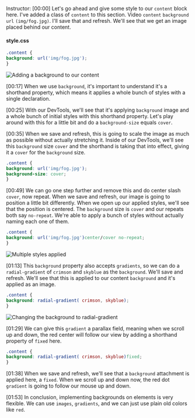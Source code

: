 Instructor: [00:00] Let's go ahead and give some style to our `content` block here. I've added a class of `content` to this section. Video `content` `background` `url` `(img/fog.jpg)`. I'll save that and refresh. We'll see that we get an image placed behind our content.

#### style.css
```css
.content {
background: url('img/fog.jpg');
}
```
![Adding a background to our content](https://res.cloudinary.com/dg3gyk0gu/image/upload/v1550792077/transcript-images/add-backgrounds-to-html-elements-background-added.jpg)

[00:17] When we use `background`, it's important to understand it's a shorthand property, which means it applies a whole bunch of styles with a single declaration.

[00:25] With our DevTools, we'll see that it's applying `background` image and a whole bunch of initial styles with this shorthand property. Let's play around with this for a little bit and do a `background-size` equals `cover`.

[00:35] When we save and refresh, this is going to scale the image as much as possible without actually stretching it. Inside of our DevTools, we'll see this `background` size `cover` and the shorthand is taking that into effect, giving it a `cover` for the `background` size.

```css
.content {
background: url('img/fog.jpg');
background-size: cover;
}
```

[00:49] We can go one step further and remove this and do center slash `cover`, now repeat. When we save and refresh, our image is going to position a little bit differently. When we open up our applied styles, we'll see that the position is centered. The `background` size is `cover` and our repeats both say `no-repeat`. We're able to apply a bunch of styles without actually naming each one of them.

```css
.content {
background: url('img/fog.jpg')center/cover no-repeat;
}
```
![Multiple styles applied](https://res.cloudinary.com/dg3gyk0gu/image/upload/v1550792077/transcript-images/add-backgrounds-to-html-elements-multiple-styles-added.jpg)

[01:13] This `background` property also accepts `gradients`, so we can do a `radial-gradient` of `crimson` and `skyblue` as the `background`. We'll save and refresh. We'll see that this is applied to our content `background` and it's applied as an image.

```css
.content {
background: radial-gradient( crimson, skyblue);
}
```
![Changing the background to radial-gradient](https://res.cloudinary.com/dg3gyk0gu/image/upload/v1550792076/transcript-images/add-backgrounds-to-html-elements-changing-the_background.jpg)

[01:29] We can give this `gradient` a parallax field, meaning when we scroll up and down, the red center will follow our view by adding a shorthand property of `fixed` here.

```css
.content {
background: radial-gradient( crimson, skyblue)fixed;
}
```

[01:38] When we save and refresh, we'll see that a `background` attachment is applied here, a `fixed`. When we scroll up and down now, the red dot `gradient` is going to follow our mouse up and down.

[01:53] In conclusion, implementing backgrounds on elements is very flexible. We can use `images`, `gradients`, and we can just use plain old colors like `red`.
